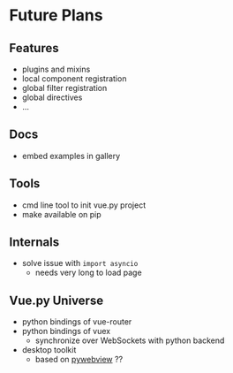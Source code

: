 # Future Plans

## Features
* plugins and mixins
* local component registration
* global filter registration
* global directives
* ...

## Docs
* embed examples in gallery

## Tools
* cmd line tool to init vue.py project
* make available on pip

## Internals
* solve issue with `import asyncio`
  * needs very long to load page

## Vue.py Universe
* python bindings of vue-router
* python bindings of vuex
  * synchronize over WebSockets with python backend
* desktop toolkit
  * based on [pywebview](https://github.com/r0x0r/pywebview) ??
